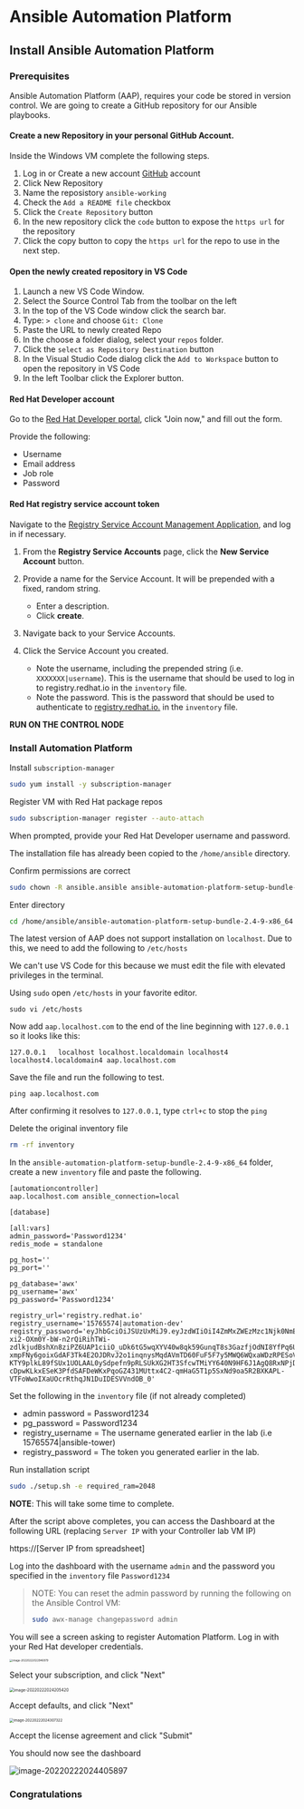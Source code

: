 # Ansible Automation Platform

## Install Ansible Automation Platform

### Prerequisites

Ansible Automation Platform (AAP), requires your code be stored in version control. We are going to create a GitHub repository for our Ansible playbooks.



#### Create a new Repository in your personal GitHub Account.

Inside the Windows VM complete the following steps.

1. Log in or Create a new account [GitHub](https://github.com/) account
2. Click New Repository
3. Name the reposistory `ansible-working`
4. Check the `Add a README file` checkbox
5. Click the `Create Repository` button
6. In the new repository click the `code` button to expose the `https url` for the repository
7. Click the copy button to copy the `https url` for the repo to use in the next step.



#### Open the newly created repository in VS Code

1. Launch a new VS Code Window.
2. Select the Source Control Tab from the toolbar on the left
3. In the top of the VS Code window click the search bar.
4. Type: `> clone` and choose `Git: Clone`
5. Paste the URL to newly created Repo
6. In the choose a folder dialog, select your `repos` folder.
7. Click the `select as Repository Destination` button
8. In the Visual Studio Code dialog click the `Add to Workspace` button to open the repository in VS Code
9. In the left Toolbar click the Explorer button.



#### Red Hat Developer account

Go to the [Red Hat Developer portal](https://developers.redhat.com/about), click "Join now," and fill out the form. 

Provide the following: 

* Username 
* Email address 
* Job role 
* Password 



#### Red Hat registry service account token

Navigate to the [Registry Service Account Management Application](https://access.redhat.com/terms-based-registry/), and log in if necessary.

1. From the **Registry Service Accounts** page, click the **New Service Account** button.

2. Provide a name for the Service Account. It will be prepended with a fixed, random string.

   - Enter a description.
   - Click **create**.

3. Navigate back to your Service Accounts.

4. Click the Service Account you created.

   - Note the username, including the prepended string (i.e. `XXXXXXX|username`). This is the username that should be used to log in to registry.redhat.io in the `inventory` file.
   - Note the password. This is the password that should be used to authenticate to [registry.redhat.io.](https://registry.redhat.io) in the `inventory` file.






**RUN ON THE CONTROL NODE**


### Install Automation Platform 


Install `subscription-manager`

```bash
sudo yum install -y subscription-manager
```



Register VM with Red Hat package repos

```bash
sudo subscription-manager register --auto-attach
```



When prompted, provide your Red Hat Developer username and password.

The installation file has already been copied to the `/home/ansible` directory. 


Confirm permissions are correct
```bash
sudo chown -R ansible.ansible ansible-automation-platform-setup-bundle-2.4-9-x86_64
```

Enter directory 

```bash
cd /home/ansible/ansible-automation-platform-setup-bundle-2.4-9-x86_64
```



The latest version of AAP does not support installation on `localhost`. Due to this, we need to add the following to `/etc/hosts`



We can't use VS Code for this because we must edit the file with elevated privileges in the terminal.

Using `sudo` open `/etc/hosts` in your favorite editor. 

```
sudo vi /etc/hosts
```



Now add `aap.localhost.com` to the end of the line beginning with `127.0.0.1` so it looks like this:

```
127.0.0.1   localhost localhost.localdomain localhost4 localhost4.localdomain4 aap.localhost.com
```

Save the file and run the following to test.

```
ping aap.localhost.com
```

After confirming it resolves to `127.0.0.1`, type `ctrl+c` to stop the `ping`

Delete the original inventory file

```bash
rm -rf inventory
```



In the `ansible-automation-platform-setup-bundle-2.4-9-x86_64` folder, create a new `inventory` file and paste the following.

```
[automationcontroller]
aap.localhost.com ansible_connection=local

[database]

[all:vars]
admin_password='Password1234'
redis_mode = standalone

pg_host=''
pg_port=''

pg_database='awx'
pg_username='awx'
pg_password='Password1234'

registry_url='registry.redhat.io'
registry_username='15765574|automation-dev'
registry_password='eyJhbGciOiJSUzUxMiJ9.eyJzdWIiOiI4ZmMxZWEzMzc1Njk0NmEzOGQxODZlODU2YmU3MjA5OCJ9.RkEszJ1mGa1JGDi0nIF5UDB7WrhlHhTgB1ruo4cxu9Ws6hDDA39N_Ek9FZqGajn7Peseq8dBXxlEomzv0jb8jzOzOm3Yeq-xi2-OXm0Y-bW-n2rQiRihTWi-zdlkjudBshXn8ziPZ6UAP1ciiO_uDk6tG5wqXYV40w8qk59GunqT8s3GazfjOdNI8YfPq6UbqNcm7f7bNeHYrX4vv9VtHtRRK-xmpFNy6goixGdAF3Tk4E2OJDRvJ2o1inqnysMqdAVmTD60FuF5F7y5MWQ6WQxaWDzRPESoVPMa_tJMD_RvgpnJ1iQf9RbqP39Ls7SlnoWuH0X2LmiHPWhLbQ7RX7J11nOCBVEqZDe0Xg7ctnrChZyWFm4xcwPWUhmZFNPRrdSx8Rv8mM_XTCGiTNQBkGOmHxLj8CLHhT53uI_H4bG5ILveKguFUbkYpjJseB_FZzoPm6yheyixS12FbMencDKaOtMUxb58K7DmPwugRE6kX-KTY9plkL89fSUx1UOLAAL0ySdpefn9pRLSUkXG2HT3SfcwTMiYY640N9HF6J1AgQ8RxNPjDNp30s0s6NaUXua-cDpwKLkxESeK3PfdSAFDeWKxPqoGZ431MUttx4C2-qmHaG5T1p5SxNd9oa5R2BXKAPL-VTFoWwoIXaUOcrRthqJN1DuIDESVVndOB_0'
```

Set the following in the `inventory` file (if not already completed) 

* admin password = Password1234   
* pg_password = Password1234   
* registry_username = The username generated earlier in the lab (i.e 15765574|ansible-tower)   
* registry_password = The token you generated earlier in the lab.   

Run installation script

```bash
sudo ./setup.sh -e required_ram=2048
```





**NOTE**: This will take some time to complete.



After the script above completes, you can access the Dashboard at the following URL (replacing `Server IP` with your Controller lab VM IP)  

https://[Server IP from spreadsheet]



Log into the dashboard with the username `admin` and the password you specified in the `inventory` file `Password1234`



> NOTE: You can reset the admin password by running the following on the Ansible Control VM:
>
> ```bash
> sudo awx-manage changepassword admin
> ```



You will see a screen asking to register Automation Platform. Log in with your Red Hat developer credentials.

<img src="images/image-20220222022946979.png" alt="image-20220222022946979" style="zoom: 33%;" />



Select your subscription, and click "Next"

<img src="images/image-20220222024205420.png" alt="image-20220222024205420" style="zoom:50%;" />

Accept defaults, and click "Next"

<img src="images/image-20220222024307322.png" alt="image-20220222024307322" style="zoom:45%;" />

Accept the license agreement and click "Submit"



You should now see the dashboard 

![image-20220222024405897](images/image-20220222024405897.png)

### Congratulations
